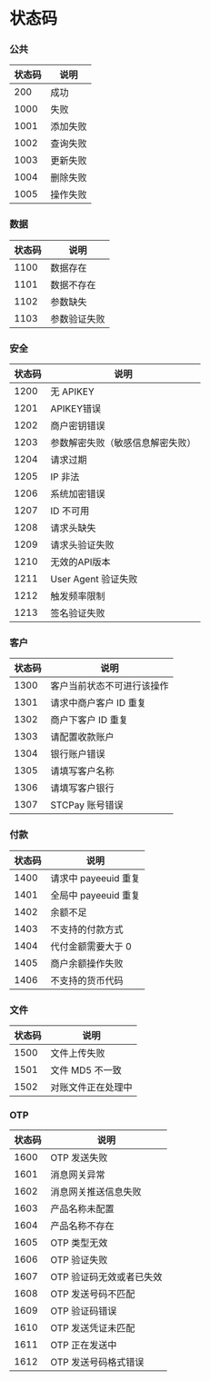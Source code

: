 # 状态码

### 公共

| 状态码 | 说明     |
| ------ | -------- |
| 200    | 成功     |
| 1000   | 失败     |
| 1001   | 添加失败 |
| 1002   | 查询失败 |
| 1003   | 更新失败 |
| 1004   | 删除失败 |
| 1005   | 操作失败 |

### 数据

| 状态码 | 说明         |
| ------ | ------------ |
| 1100   | 数据存在     |
| 1101   | 数据不存在   |
| 1102   | 参数缺失     |
| 1103   | 参数验证失败 |

### 安全

| 状态码 | 说明                             |
| ------ | -------------------------------- |
| 1200   | 无 APIKEY                        |
| 1201   | APIKEY错误                       |
| 1202   | 商户密钥错误                     |
| 1203   | 参数解密失败（敏感信息解密失败） |
| 1204   | 请求过期                         |
| 1205   | IP 非法                          |
| 1206   | 系统加密错误                     |
| 1207   | ID 不可用                        |
| 1208   | 请求头缺失                       |
| 1209   | 请求头验证失败                   |
| 1210   | 无效的API版本                    |
| 1211   | User Agent 验证失败              |
| 1212   | 触发频率限制                     |
| 1213   | 签名验证失败                     |

### 客户

| 状态码 | 说明                       |
| ------ | -------------------------- |
| 1300   | 客户当前状态不可进行该操作 |
| 1301   | 请求中商户客户 ID 重复     |
| 1302   | 商户下客户 ID 重复         |
| 1303   | 请配置收款账户             |
| 1304   | 银行账户错误               |
| 1305   | 请填写客户名称             |
| 1306   | 请填写客户银行             |
| 1307   | STCPay 账号错误            |

### 付款

| 状态码 | 说明                 |
| ------ | -------------------- |
| 1400   | 请求中 payeeuid 重复 |
| 1401   | 全局中 payeeuid 重复 |
| 1402   | 余额不足             |
| 1403   | 不支持的付款方式     |
| 1404   | 代付金额需要大于 0   |
| 1405   | 商户余额操作失败     |
| 1406   | 不支持的货币代码     |

### 文件

| 状态码 | 说明               |
| ------ | ------------------ |
| 1500   | 文件上传失败       |
| 1501   | 文件 MD5 不一致    |
| 1502   | 对账文件正在处理中 |

### OTP

| 状态码 | 说明                     |
| ------ | ------------------------ |
| 1600   | OTP 发送失败             |
| 1601   | 消息网关异常             |
| 1602   | 消息网关推送信息失败     |
| 1603   | 产品名称未配置           |
| 1604   | 产品名称不存在           |
| 1605   | OTP 类型无效             |
| 1606   | OTP 验证失败             |
| 1607   | OTP 验证码无效或者已失效 |
| 1608   | OTP 发送号码不匹配       |
| 1609   | OTP 验证码错误           |
| 1610   | OTP 发送凭证未匹配       |
| 1611   | OTP 正在发送中           |
| 1612   | OTP 发送号码格式错误     |